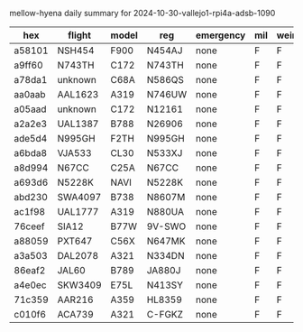 mellow-hyena daily summary for 2024-10-30-vallejo1-rpi4a-adsb-1090

|hex|flight|model|reg|emergency|mil|weirdo|
|--|--|--|--|--|--|--|
|a58101|NSH454|F900|N454AJ|none|F|F|
|a9ff60|N743TH|C172|N743TH|none|F|F|
|a78da1|unknown|C68A|N586QS|none|F|F|
|aa0aab|AAL1623|A319|N746UW|none|F|F|
|a05aad|unknown|C172|N12161|none|F|F|
|a2a2e3|UAL1387|B788|N26906|none|F|F|
|ade5d4|N995GH|F2TH|N995GH|none|F|F|
|a6bda8|VJA533|CL30|N533XJ|none|F|F|
|a8d994|N67CC|C25A|N67CC|none|F|F|
|a693d6|N5228K|NAVI|N5228K|none|F|F|
|abd230|SWA4097|B738|N8607M|none|F|F|
|ac1f98|UAL1777|A319|N880UA|none|F|F|
|76ceef|SIA12|B77W|9V-SWO|none|F|F|
|a88059|PXT647|C56X|N647MK|none|F|F|
|a3a503|DAL2078|A321|N334DN|none|F|F|
|86eaf2|JAL60|B789|JA880J|none|F|F|
|a4e0ec|SKW3409|E75L|N413SY|none|F|F|
|71c359|AAR216|A359|HL8359|none|F|F|
|c010f6|ACA739|A321|C-FGKZ|none|F|F|
